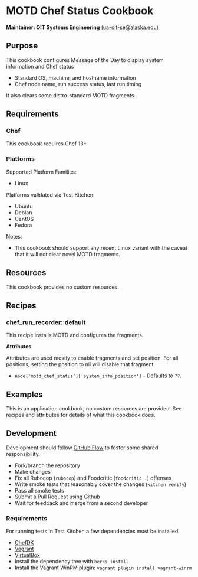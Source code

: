 # MOTD Chef Status Cookbook

__Maintainer: OIT Systems Engineering__ (<ua-oit-se@alaska.edu>)

## Purpose

This cookbook configures Message of the Day to display system information and Chef status

* Standard OS, machine, and hostname information
* Chef node name, run success status, last run timing

It also clears some distro-standard MOTD fragments.

## Requirements

### Chef

This cookbook requires Chef 13+

### Platforms

Supported Platform Families:

* Linux

Platforms validated via Test Kitchen:

* Ubuntu
* Debian
* CentOS
* Fedora

Notes:

* This cookbook should support any recent Linux variant with the caveat that it will not clear novel MOTD fragments.

## Resources

This cookbook provides no custom resources.

## Recipes

### chef_run_recorder::default

This recipe installs MOTD and configures the fragments.

__Attributes__

Attributes are used mostly to enable fragments and set position.
For all positions, setting the position to nil will disable that fragment.

* `node['motd_chef_status']['system_info_position']` - Defaults to `??`.

## Examples

This is an application cookbook; no custom resources are provided.
See recipes and attributes for details of what this cookbook does.

## Development

Development should follow [GitHub Flow](https://guides.github.com/introduction/flow/) to foster some shared responsibility.

* Fork/branch the repository
* Make changes
* Fix all Rubocop (`rubocop`) and Foodcritic (`foodcritic .`) offenses
* Write smoke tests that reasonably cover the changes (`kitchen verify`)
* Pass all smoke tests
* Submit a Pull Request using Github
* Wait for feedback and merge from a second developer

### Requirements

For running tests in Test Kitchen a few dependencies must be installed.

* [ChefDK](https://downloads.chef.io/chef-dk/)
* [Vagrant](https://www.vagrantup.com/)
* [VirtualBox](https://www.virtualbox.org/wiki/Downloads)
* Install the dependency tree with `berks install`
* Install the Vagrant WinRM plugin:  `vagrant plugin install vagrant-winrm`

